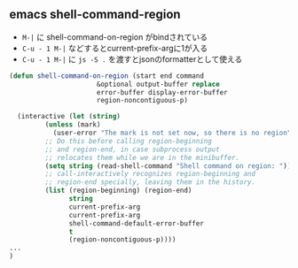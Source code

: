 ## emacs shell-command-region

- `M-|` に shell-command-on-region がbindされている
- `C-u - 1 M-|` などするとcurrent-prefix-argに1が入る
- `C-u - 1 M-|` に `js -S .` を渡すとjsonのformatterとして使える

```lisp
(defun shell-command-on-region (start end command
				      &optional output-buffer replace
				      error-buffer display-error-buffer
				      region-noncontiguous-p)

  (interactive (let (string)
		 (unless (mark)
		   (user-error "The mark is not set now, so there is no region"))
		 ;; Do this before calling region-beginning
		 ;; and region-end, in case subprocess output
		 ;; relocates them while we are in the minibuffer.
		 (setq string (read-shell-command "Shell command on region: "))
		 ;; call-interactively recognizes region-beginning and
		 ;; region-end specially, leaving them in the history.
		 (list (region-beginning) (region-end)
		       string
		       current-prefix-arg
		       current-prefix-arg
		       shell-command-default-error-buffer
		       t
		       (region-noncontiguous-p))))
...
)
```


